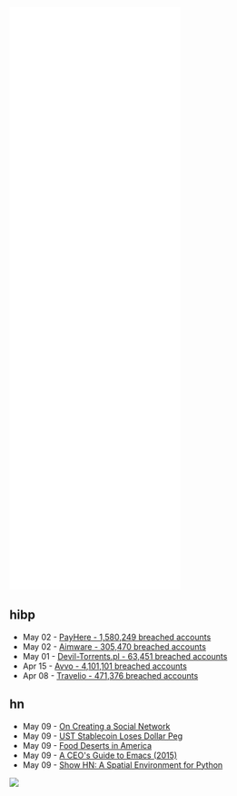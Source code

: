 ![Metrics](https://raw.githubusercontent.com/phixion/phixion/master/metrics.svg)

## hibp

<!--
for https://github.com/phixion/phixion/blob/main/.github/workflows/feeds.yml
-->
<!--START_SECTION:haveibeenpwnd-->
- May 02 - [PayHere - 1,580,249 breached accounts](https://haveibeenpwned.com/PwnedWebsites#PayHere)
- May 02 - [Aimware - 305,470 breached accounts](https://haveibeenpwned.com/PwnedWebsites#Aimware)
- May 01 - [Devil-Torrents.pl - 63,451 breached accounts](https://haveibeenpwned.com/PwnedWebsites#DevilTorrents)
- Apr 15 - [Avvo - 4,101,101 breached accounts](https://haveibeenpwned.com/PwnedWebsites#Avvo)
- Apr 08 - [Travelio - 471,376 breached accounts](https://haveibeenpwned.com/PwnedWebsites#Travelio)
<!--END_SECTION:haveibeenpwnd-->

## hn

<!--
for https://github.com/phixion/phixion/blob/main/.github/workflows/feeds.yml
-->
<!--START_SECTION:hn-->
- May 09 - [On Creating a Social Network](https://0xff.nu/social-network)
- May 09 - [UST Stablecoin Loses Dollar Peg](https://www.coindesk.com/business/2022/05/09/ust-stablecoin-falls-below-dollar-peg-for-second-time-in-48-hours/)
- May 09 - [Food Deserts in America](https://moveforhunger.org/harsh-reality-food-deserts-america)
- May 09 - [A CEO's Guide to Emacs (2015)](https://www.fugue.co/blog/2015-11-11-guide-to-emacs.html)
- May 09 - [Show HN: A Spatial Environment for Python](https://python.natto.dev/)
<!--END_SECTION:hn-->

<!--
for https://yhype.me
-->
![](https://hit.yhype.me/github/profile?user_id=13013670)
